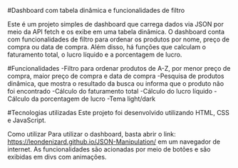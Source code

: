 #Dashboard com tabela dinâmica e funcionalidades de filtro

Este é um projeto simples de dashboard que carrega dados via JSON por meio da API fetch e os exibe em uma tabela dinâmica. O dashboard conta com funcionalidades de filtro para ordenar os produtos por nome, preço de compra ou data de compra. Além disso, há funções que calculam o faturamento total, o lucro líquido e a porcentagem de lucro.

#Funcionalidades
-Filtro para ordenar produtos de A-Z, por menor preço de compra, maior preço de compra e data de compra
-Pesquisa de produtos dinâmica, que mostra o resultado da busca ou informa que o produto não foi encontrado
-Cálculo do faturamento total
-Cálculo do lucro líquido
-Cálculo da porcentagem de lucro
-Tema light/dark

#Tecnologias utilizadas
Este projeto foi desenvolvido utilizando HTML, CSS e JavaScript.

Como utilizar
Para utilizar o dashboard, basta abrir o link: https://leondenizard.github.io/JSON-Manipulation/ em um navegador de internet. As funcionalidades são acionadas por meio de botões e são exibidas em divs com animações.
